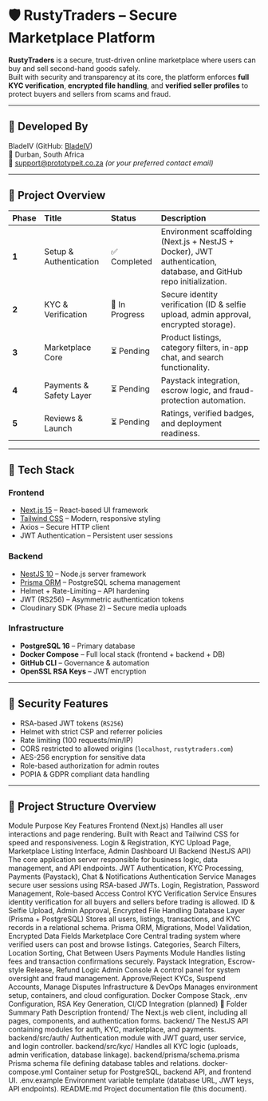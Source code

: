 # 🛡️ RustyTraders – Secure Marketplace Platform

**RustyTraders** is a secure, trust-driven online marketplace where users can buy and sell second-hand goods safely.  
Built with security and transparency at its core, the platform enforces **full KYC verification**, **encrypted file handling**, and **verified seller profiles** to protect buyers and sellers from scams and fraud.

---

## 👤 Developed By
BladeIV (GitHub: [BladeIV](https://github.com/BladeIV))  
📍 Durban, South Africa  
📧 support@prototypeit.co.za *(or your preferred contact email)*

---

## 🚀 Project Overview

| Phase | Title | Status | Description |
|:------|:-------|:-------|:-------------|
| **1** | Setup & Authentication | ✅ Completed | Environment scaffolding (Next.js + NestJS + Docker), JWT authentication, database, and GitHub repo initialization. |
| **2** | KYC & Verification | 🔄 In Progress | Secure identity verification (ID & selfie upload, admin approval, encrypted storage). |
| **3** | Marketplace Core | ⏳ Pending | Product listings, category filters, in-app chat, and search functionality. |
| **4** | Payments & Safety Layer | ⏳ Pending | Paystack integration, escrow logic, and fraud-protection automation. |
| **5** | Reviews & Launch | ⏳ Pending | Ratings, verified badges, and deployment readiness. |

---

## 🧱 Tech Stack

### **Frontend**
- [Next.js 15](https://nextjs.org/) – React-based UI framework  
- [Tailwind CSS](https://tailwindcss.com/) – Modern, responsive styling  
- Axios – Secure HTTP client  
- JWT Authentication – Persistent user sessions  

### **Backend**
- [NestJS 10](https://nestjs.com/) – Node.js server framework  
- [Prisma ORM](https://www.prisma.io/) – PostgreSQL schema management  
- Helmet + Rate-Limiting – API hardening  
- JWT (RS256) – Asymmetric authentication tokens  
- Cloudinary SDK (Phase 2) – Secure media uploads  

### **Infrastructure**
- **PostgreSQL 16** – Primary database  
- **Docker Compose** – Full local stack (frontend + backend + DB)  
- **GitHub CLI** – Governance & automation  
- **OpenSSL RSA Keys** – JWT encryption  

---

## 🔐 Security Features
- RSA-based JWT tokens (`RS256`)
- Helmet with strict CSP and referrer policies  
- Rate limiting (100 requests/min/IP)  
- CORS restricted to allowed origins (`localhost`, `rustytraders.com`)  
- AES-256 encryption for sensitive data  
- Role-based authorization for admin routes  
- POPIA & GDPR compliant data handling  

---

## 🧩 Project Structure Overview

Module	Purpose	Key Features
Frontend (Next.js)	Handles all user interactions and page rendering. Built with React and Tailwind CSS for speed and responsiveness.	Login & Registration, KYC Upload Page, Marketplace Listing Interface, Admin Dashboard UI
Backend (NestJS API)	The core application server responsible for business logic, data management, and API endpoints.	JWT Authentication, KYC Processing, Payments (Paystack), Chat & Notifications
Authentication Service	Manages secure user sessions using RSA-based JWTs.	Login, Registration, Password Management, Role-based Access Control
KYC Verification Service	Ensures identity verification for all buyers and sellers before trading is allowed.	ID & Selfie Upload, Admin Approval, Encrypted File Handling
Database Layer (Prisma + PostgreSQL)	Stores all users, listings, transactions, and KYC records in a relational schema.	Prisma ORM, Migrations, Model Validation, Encrypted Data Fields
Marketplace Core	Central trading system where verified users can post and browse listings.	Categories, Search Filters, Location Sorting, Chat Between Users
Payments Module	Handles listing fees and transaction confirmations securely.	Paystack Integration, Escrow-style Release, Refund Logic
Admin Console	A control panel for system oversight and fraud management.	Approve/Reject KYCs, Suspend Accounts, Manage Disputes
Infrastructure & DevOps	Manages environment setup, containers, and cloud configuration.	Docker Compose Stack, .env Configuration, RSA Key Generation, CI/CD Integration (planned)
🧰 Folder Summary
Path	Description
frontend/	The Next.js web client, including all pages, components, and authentication forms.
backend/	The NestJS API containing modules for auth, KYC, marketplace, and payments.
backend/src/auth/	Authentication module with JWT guard, user service, and login controller.
backend/src/kyc/	Handles all KYC logic (uploads, admin verification, database linkage).
backend/prisma/schema.prisma	Prisma schema file defining database tables and relations.
docker-compose.yml	Container setup for PostgreSQL, backend API, and frontend UI.
.env.example	Environment variable template (database URL, JWT keys, API endpoints).
README.md	Project documentation file (this document).


